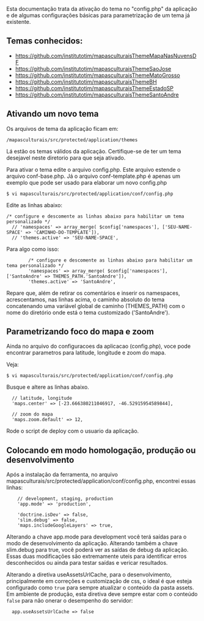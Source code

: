 Esta documentação trata da ativação do tema no "config.php" da aplicação e de algumas configurações básicas para parametrização de um tema já existente. 

## Temas conhecidos:
* https://github.com/institutotim/mapasculturaisThemeMapaNasNuvensDF
* https://github.com/institutotim/mapasculturaisThemeSaoJose
* https://github.com/institutotim/mapasculturaisThemeMatoGrosso
* https://github.com/institutotim/mapasculturaisThemeBH
* https://github.com/institutotim/mapasculturaisThemeEstadoSP
* https://github.com/institutotim/mapasculturaisThemeSantoAndre

## Ativando um novo tema

Os arquivos de tema da aplicação ficam em:

```
/mapasculturais/src/protected/application/themes
```
Lá estão os temas válidos da aplicação. Certifique-se de ter um tema desejavel neste diretorio para que seja ativado. 

Para ativar o tema edite o arquivo config.php. Este arquivo estende o arquivo conf-base.php. Já o arquivo conf-template.php é apenas um exemplo que pode ser usado para elaborar um novo config.php

```
$ vi mapasculturais/src/protected/application/conf/config.php
```
Edite as linhas abaixo:
```
/* configure e descomente as linhas abaixo para habilitar um tema personalizado */
  // 'namespaces' => array_merge( $config['namespaces'], ['SEU-NAME-SPACE' => 'CAMINHO-DO-TEMPLATE']),
  // 'themes.active' => 'SEU-NAME-SPACE',
```
Para algo como isso:

```
        /* configure e descomente as linhas abaixo para habilitar um tema personalizado */
        'namespaces' => array_merge( $config['namespaces'], ['SantoAndre' => THEMES_PATH.'SantoAndre']),
        'themes.active' => 'SantoAndre',

```
Repare que, além de retirar os comentários e inserir os namespaces, acrescentamos, nas linhas acima, o caminho absoluto do tema concatenando uma variável global de caminho (THEMES_PATH) com o nome do diretório onde está o tema customizado ('SantoAndre').

## Parametrizando foco do mapa e zoom

Ainda no arquivo do configuracoes da aplicacao (config.php), voce pode encontrar parametros para latitude, longitude e zoom do mapa. 

Veja: 
```
$ vi mapasculturais/src/protected/application/conf/config.php
```
Busque e altere as linhas abaixo. 

```
  // latitude, longitude
  'maps.center' => [-23.666380211046917, -46.52915954589844],
  
  // zoom do mapa
  'maps.zoom.default' => 12,
```

Rode o script de deploy com o usuario da aplicação. 

## Colocando em modo homologação, produção ou desenvolvimento

Após a instalação da ferramenta, no arquivo mapasculturais/src/protected/application/conf/config.php, encontrei essas linhas: 

```
    // development, staging, production
    'app.mode' => 'production',

    'doctrine.isDev' => false,
    'slim.debug' => false,
    'maps.includeGoogleLayers' => true,
```
Alterando a chave app.mode para development você terá saídas para o modo de desenvolvimento da aplicação. Alterando também a chave slim.debug para true, você poderá ver as saídas de debug da aplicação. Essas duas modificações são extremamente uteis para identificar erros desconhecidos ou ainda para testar saídas e vericar resultados.

Alterando a diretiva useAssetsUrlCache, para o desenvolvimento, principalmente em correções e customização de css, o ideal é que esteja configurado como ```true``` para sempre atualizar o conteúdo da pasta assets.
Em ambiente de produção, esta diretiva deve sempre estar com o conteúdo ```false``` para não onerar o desempenho do servidor:
```
  app.useAssetsUrlCache => false
```
